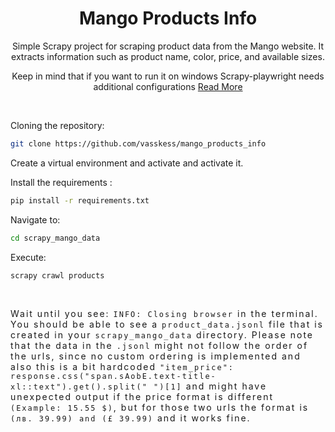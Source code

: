 <div align="center">

# Mango Products Info
</div>
<div align="center">
Simple Scrapy project for scraping product data from the Mango website. It extracts information such as product name, color, price, and available sizes.
  
Keep in mind that if you want to run it on windows Scrapy-playwright needs additional configurations [Read More](https://scrapeops.io/python-scrapy-playbook/scrapy-playwright/)
</div>
<br>

Cloning the repository:
```bash
git clone https://github.com/vasskess/mango_products_info

```

Create a virtual environment and activate and activate it.

Install the requirements :
```bash
pip install -r requirements.txt

```
Navigate to:
```bash
cd scrapy_mango_data
```

Execute:
```bash
scrapy crawl products
```

<br>
<div style="letter-spacing: 2px;">
  
Wait until you see: ```INFO: Closing browser``` in the terminal. You should be able to see a ```product_data.jsonl``` file that is created in your ```scrapy_mango_data``` directory. Please note that the data in the ```.jsonl``` might not follow the order of the urls, since no custom ordering is implemented and also this is a bit hardcoded ```"item_price": response.css("span.sAobE.text-title-xl::text").get().split(" ")[1]``` and might have unexpected output if the price format is different ```(Example: 15.55 $)```, but for those two urls the format is ```(лв. 39.99) and (£ 39.99)``` and it works fine.
</div>

